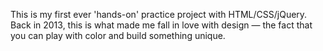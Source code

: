 This is my first ever 'hands-on' practice project with HTML/CSS/jQuery. Back in 2013, this is what made me fall in love with design — the fact that you can play with color and build something unique.
